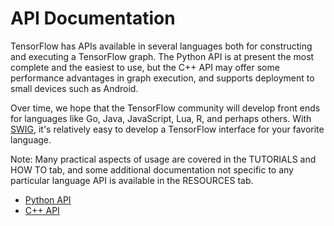 # API Documentation

TensorFlow has APIs available in several languages both for constructing and
executing a TensorFlow graph.  The Python API is at present the most complete
and the easiest to use, but the C++ API may offer some performance advantages
in graph execution, and supports deployment to small devices such as Android.

Over time, we hope that the TensorFlow community will develop front ends for
languages like Go, Java, JavaScript, Lua, R, and perhaps others. With
[SWIG](http://swig.org), it's relatively easy to develop a TensorFlow interface
for your favorite language.

Note: Many practical aspects of usage are covered in the TUTORIALS and 
HOW TO tab, and some additional documentation not specific to any 
particular language API is available in the RESOURCES tab.

* [Python API](python/index.md)
* [C++ API](cc/index.md)
